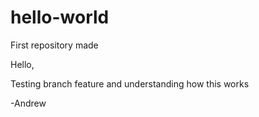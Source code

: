 # hello-world
First repository made

Hello,

Testing branch feature and understanding how this works

-Andrew
